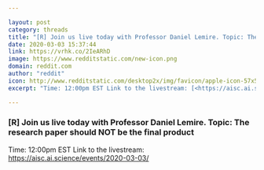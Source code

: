 ```yaml
---

layout: post
category: threads
title: "[R] Join us live today with Professor Daniel Lemire. Topic: The research paper should NOT be the final product"
date: 2020-03-03 15:37:44
link: https://vrhk.co/2IeARhD
image: https://www.redditstatic.com/new-icon.png
domain: reddit.com
author: "reddit"
icon: http://www.redditstatic.com/desktop2x/img/favicon/apple-icon-57x57.png
excerpt: "Time: 12:00pm EST Link to the livestream: [<https://aisc.ai.science/events/2020-03-03/>](<https://aisc.ai.science/events/2020-03-03/>)"

---
```


### [R] Join us live today with Professor Daniel Lemire. Topic: The research paper should NOT be the final product

Time: 12:00pm EST Link to the livestream: [<https://aisc.ai.science/events/2020-03-03/>](<https://aisc.ai.science/events/2020-03-03/>)